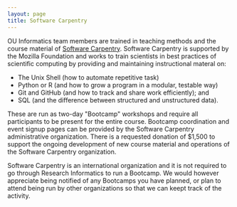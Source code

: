 ```yaml
--- 
layout: page
title: Software Carpentry 
---
```


OU Informatics team members are trained in teaching methods and the course
material of [Software Carpentry](http://software-carpentry.org/).  Software
Carpentry is supported by the Mozilla Foundation and works to train scientists
in best practices of scientific computing by providing and maintaining
instructional materal on:

* The Unix Shell (how to automate repetitive task)
* Python or R (and how to grow a program in a modular, testable way)
* Git and GitHub (and how to track and share work efficiently); and
* SQL (and the difference between structured and unstructured data).

These are run as two-day "Bootcamp" workshops and require all participants to
be present for the entire course.  Bootcamp coordination and event signup pages
can be provided by the Software Carpentry administrative organization.  There
is a requested donation of $1,500 to support the ongoing development of new
course material and operations of the Software Carpentry organization.


Software Carpentry is an international organization and it is not required to
go through Research Informatics to run a Bootcamp.  We would however appreciate
being notified of any Bootcamps you have planned, or plan to attend being run
by other organizations so that we can keept track of the activity.



